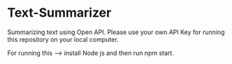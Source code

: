 # Text-Summarizer

Summarizing text using Open API. Please use your own API Key for running this repository on your local computer.

For running this --> install Node js and then run npm start.
